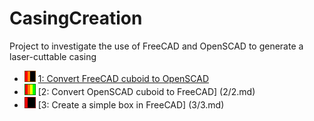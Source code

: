 CasingCreation
==============

Project to investigate the use of FreeCAD and OpenSCAD to generate a laser-cuttable casing

 * ![50](Pics/50.png)  [1: Convert FreeCAD cuboid to OpenSCAD](1/1.md)
 * ![100](Pics/100.png)  [2: Convert OpenSCAD cuboid to FreeCAD] (2/2.md)
 * ![25](Pics/25.png)  [3: Create a simple box in FreeCAD] (3/3.md)
